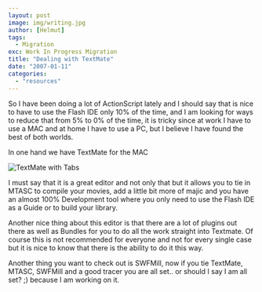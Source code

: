 ```yaml
---
layout: post
image: img/writing.jpg
author: [Helmut]
tags:
  - Migration
exc: Work In Progress Migration
title: "Dealing with TextMate"
date: "2007-01-11"
categories: 
  - "resources"
---
```


So I have been doing a lot of ActionScript lately and I should say that is nice to have to use the Flash IDE only 10% of the time, and I am looking for ways to reduce that from 5% to 0% of the time, it is tricky since at work I have to use a MAC and at home I have to use a PC, but I believe I have found the best of both worlds.  
  
In one hand we have TextMate for the MAC  
  
![TextMate with Tabs](images/project_window_with_tabs.png)  
  
I must say that it is a great editor and not only that but it allows you to tie in MTASC to compile your movies, add a little bit more of majic and you have an almost 100% Development tool where you only need to use the Flash IDE as a Guide or to build your library.  
  
Another nice thing about this editor is that there are a lot of plugins out there as well as Bundles for you to do all the work straight into Textmate. Of course this is not recommended for everyone and not for every single case but it is nice to know that there is the ability to do it this way.  
  
Another thing you want to check out is SWFMill, now if you tie TextMate, MTASC, SWFMill and a good tracer you are all set.. or should I say I am all set? ;) because I am working on it.
